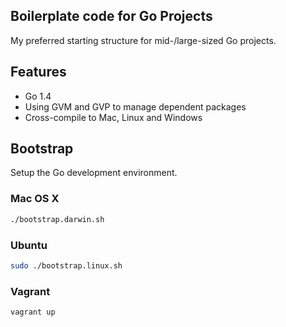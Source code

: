 ## Boilerplate code for Go Projects
My preferred starting structure for mid-/large-sized Go projects.

## Features

* Go 1.4
* Using GVM and GVP to manage dependent packages
* Cross-compile to Mac, Linux and Windows

## Bootstrap
Setup the Go development environment.

### Mac OS X

```bash
./bootstrap.darwin.sh
```

### Ubuntu

```bash
sudo ./bootstrap.linux.sh
```

### Vagrant

```bash
vagrant up
```
